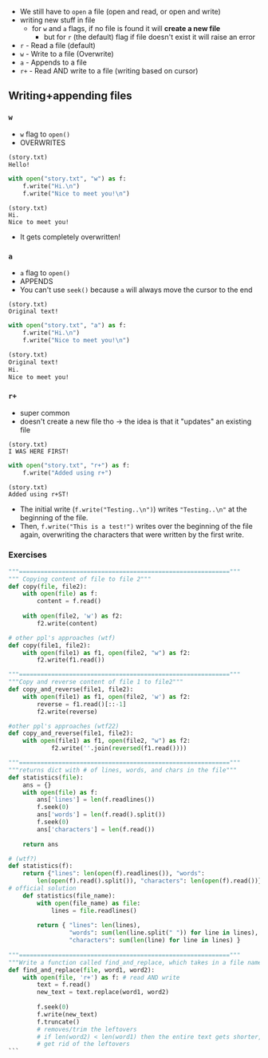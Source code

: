- We still have to `open` a file (open and read, or open and write)
- writing new stuff in file
	- for `w` and `a` flags, if no file is found it will **create a new file**
		- but for `r` (the default) flag if file doesn't exist it will raise an error
- `r` - Read a file (default)
- `w` - Write to a file (Overwrite)
- `a` - Appends to a file
- `r+` - Read AND write to a file (writing based on cursor)

## Writing+appending files
###  `w`
- `w` flag to `open()`
- OVERWRITES
```txt
(story.txt)
Hello!
```

```python
with open("story.txt", "w") as f:
    f.write("Hi.\n")
    f.write("Nice to meet you!\n") 
```

```
(story.txt)
Hi.
Nice to meet you!
```
-  It gets completely overwritten!

### `a`
- `a` flag to `open()`
- APPENDS
- You can't use `seek()` because `a` will always move the cursor to the end
```
(story.txt)
Original text!
```

```python
with open("story.txt", "a") as f:
	f.write("Hi.\n")
	f.write("Nice to meet you!\n")
```

```txt
(story.txt)
Original text!
Hi.
Nice to meet you!
```

### `r+`
- super common
- doesn't create a new file tho -> the idea is that it "updates" an existing file
```
(story.txt)
I WAS HERE FIRST!
```

```python
with open("story.txt", "r+") as f:
    f.write("Added using r+")
```

```
(story.txt)
Added using r+ST!
```
- The initial write (`f.write("Testing..\n")`) writes `"Testing..\n"` at the beginning of the file. 
- Then, `f.write("This is a test!")` writes over the beginning of the file again, overwriting the characters that were written by the first write.

### Exercises
````python
"""==========================================================="""
""" Copying content of file to file 2"""
def copy(file, file2):
    with open(file) as f:
        content = f.read()
    
    with open(file2, 'w') as f2:
        f2.write(content)

# other ppl's approaches (wtf)
def copy(file1, file2):
    with open(file1) as f1, open(file2, "w") as f2: 
	    f2.write(f1.read())

"""==========================================================="""
"""Copy and reverse content of file 1 to file2"""
def copy_and_reverse(file1, file2):
    with open(file1) as f1, open(file2, 'w') as f2:
        reverse = f1.read()[::-1]
        f2.write(reverse)

#other ppl's approaches (wtf22)
def copy_and_reverse(file1, file2):
    with open(file1) as f1, open(file2, "w") as f2:
		    f2.write(''.join(reversed(f1.read())))

"""==========================================================="""
"""returns dict with # of lines, words, and chars in the file"""
def statistics(file):
    ans = {}
    with open(file) as f:
        ans['lines'] = len(f.readlines())
        f.seek(0)
        ans['words'] = len(f.read().split())
        f.seek(0)
        ans['characters'] = len(f.read())
    
    return ans

# (wtf?)
def statistics(f):
    return {"lines": len(open(f).readlines()), "words":
	    len(open(f).read().split()), "characters": len(open(f).read())}
# official solution
    def statistics(file_name):
        with open(file_name) as file:
            lines = file.readlines()
     
        return { "lines": len(lines),
                 "words": sum(len(line.split(" ")) for line in lines),
                 "characters": sum(len(line) for line in lines) }
                 
"""==========================================================="""
"""Write a function called find_and_replace, which takes in a file name, a word to search for, and a replacement word"""
def find_and_replace(file, word1, word2):
    with open(file, 'r+') as f: # read AND write
        text = f.read()
        new_text = text.replace(word1, word2)
        
	    f.seek(0)
        f.write(new_text)
        f.truncate() 
        # removes/trim the leftovers
		# if len(word2) < len(word1) then the entire text gets shorter, so we
		# get rid of the leftovers
```